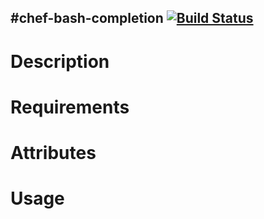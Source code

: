 #chef-bash-completion [![Build Status](https://secure.travis-ci.org/cdracars/chef-bash-completion.png?branch=master)](http://travis-ci.org/cdracars/chef-bash-completion)
-------------------
Description
===========

Requirements
============

Attributes
==========

Usage
=====
